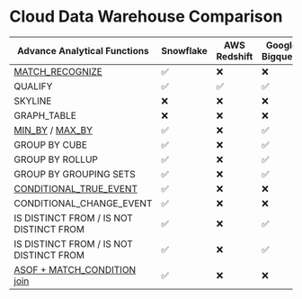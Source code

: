 # Cloud Data Warehouse Comparison

|Advance Analytical Functions                                                      |Snowflake   |AWS Redshift|Google Bigquery|Databricks |Oracle|Exasol|
|---------------------------------------------------------------------------------------|------------|------------|---------------|-----------|------|------|
|[MATCH_RECOGNIZE](https://queried.org/applied-overview-of-MATCH_RECOGNIZE-clause.html) |✅          |❌          |❌             |❌        |✅    |❌    |
|QUALIFY                                                                                |✅          |✅          |✅             |✅        |✅    |✅    |
|SKYLINE                                                                                |❌          |❌          |❌             |❌        |❌    |✅    |
|GRAPH_TABLE                                                                            |❌          |❌          |❌             |❌        |✅    |❌    |
|[MIN_BY](https://queried.org/min_by.html) / [MAX_BY](https://queried.org/max_by.html)  |✅          |❌          |✅             |✅        |❌    |❌    |
|GROUP BY CUBE                                                                          |✅          |❌          |✅             |✅        |✅    |✅    |
|GROUP BY ROLLUP                                                                        |✅          |❌          |✅             |✅        |✅    |✅    |
|GROUP BY GROUPING SETS                                                                 |✅          |❌          |✅             |✅        |✅    |✅    |
|[CONDITIONAL_TRUE_EVENT](https://queried.org/conditional_true_event.html)              |✅          |❌          |❌             |❌        |❌    |❌    |
|CONDITIONAL_CHANGE_EVENT                                                               |✅          |❌          |❌             |❌        |❌    |❌    |
|IS DISTINCT FROM / IS NOT DISTINCT FROM                                                |✅          |❌          |✅             |✅        |❌    |❌    |
|IS DISTINCT FROM / IS NOT DISTINCT FROM                                                |✅          |❌          |✅             |✅        |❌    |❌    |
|[ASOF + MATCH_CONDITION join](https://queried.org/ASOF-and-MATCH_CONDITION-join.html)  |✅          |❌          |❌             |❌        |❌    |❌    |
